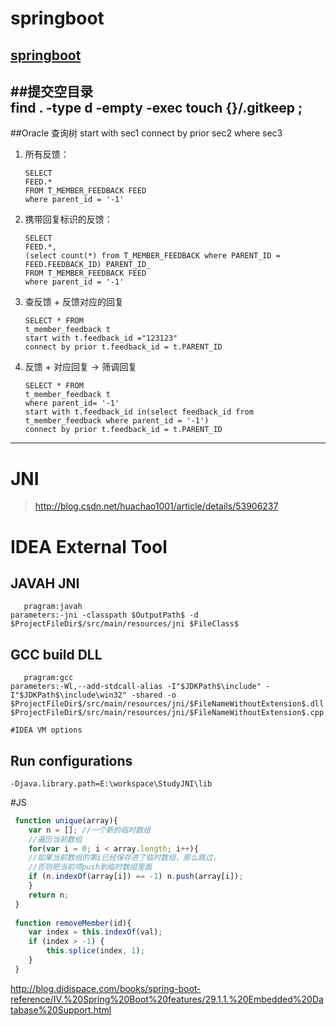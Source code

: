 # springboot
[springboot](http://blog.didispace.com/books/spring-boot-reference/IV.%20Spring%20Boot%20features/27.1.1.%20Spring%20MVC%20auto-configuration.html)  
---
##提交空目录  
    find . -type d -empty -exec touch {}/.gitkeep \;
---  
##Oracle 查询树
    start with sec1 connect by prior sec2 where sec3
1. 所有反馈：
    ```
    SELECT
    FEED.*
    FROM T_MEMBER_FEEDBACK FEED
    where parent_id = '-1'
    ```
2. 携带回复标识的反馈：
    ```
    SELECT 
    FEED.*,
    (select count(*) from T_MEMBER_FEEDBACK where PARENT_ID = FEED.FEEDBACK_ID) PARENT_ID_
    FROM T_MEMBER_FEEDBACK FEED
    where parent_id = '-1'
    ```
3. 查反馈 + 反馈对应的回复
    ```
    SELECT * FROM
    t_member_feedback t
    start with t.feedback_id ="123123"
    connect by prior t.feedback_id = t.PARENT_ID
    ```
    
4. 反馈 + 对应回复 -> 筛调回复
    ```
    SELECT * FROM
    t_member_feedback t
    where parent_id= '-1'
    start with t.feedback_id in(select feedback_id from t_member_feedback where parent_id = '-1')
    connect by prior t.feedback_id = t.PARENT_ID
    ```
---

# JNI
 >http://blog.csdn.net/huachao1001/article/details/53906237  
 
# IDEA External Tool
## JAVAH JNI
```
   pragram:javah
parameters:-jni -classpath $OutputPath$ -d $ProjectFileDir$/src/main/resources/jni $FileClass$
```

## GCC build DLL
```
   pragram:gcc
parameters:-Wl,--add-stdcall-alias -I"$JDKPath$\include" -I"$JDKPath$\include\win32" -shared -o $ProjectFileDir$/src/main/resources/jni/$FileNameWithoutExtension$.dll $ProjectFileDir$/src/main/resources/jni/$FileNameWithoutExtension$.cpp

#IDEA VM options
```
## Run configurations
```
-Djava.library.path=E:\workspace\StudyJNI\lib
```

#JS
```javascript
 function unique(array){
 	var n = []; //一个新的临时数组 
 	//遍历当前数组 
 	for(var i = 0; i < array.length; i++){ 
 	//如果当前数组的第i已经保存进了临时数组，那么跳过， 
 	//否则把当前项push到临时数组里面 
 	if (n.indexOf(array[i]) == -1) n.push(array[i]); 
 	} 
 	return n; 
 }
 
 function removeMember(id){
 	var index = this.indexOf(val);
 	if (index > -1) {
 		this.splice(index, 1);
 	}
 }
```
http://blog.didispace.com/books/spring-boot-reference/IV.%20Spring%20Boot%20features/29.1.1.%20Embedded%20Database%20Support.html